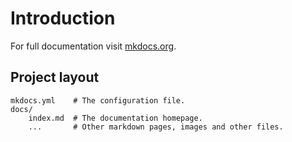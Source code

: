 # Introduction

For full documentation visit [mkdocs.org](https://www.mkdocs.org).



## Project layout

    mkdocs.yml    # The configuration file.
    docs/
        index.md  # The documentation homepage.
        ...       # Other markdown pages, images and other files.
